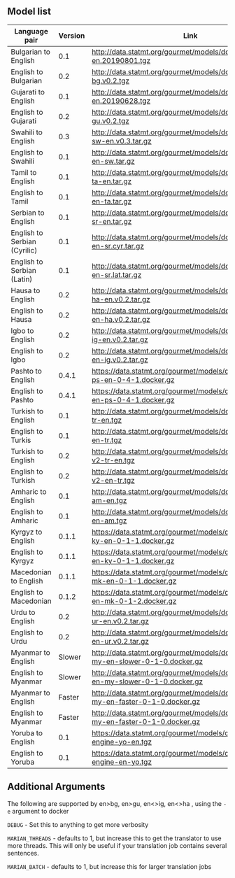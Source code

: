 ## Model list

| Language pair | Version | Link |
| --------------- | --------------- | --------------- |
| Bulgarian to English | 0.1 | http://data.statmt.org/gourmet/models/docker/bg-en.20190801.tgz |
| English to Bulgarian  | 0.2 | http://data.statmt.org/gourmet/models/docker/en-bg.v0.2.tgz |
| Gujarati to English | 0.1 | http://data.statmt.org/gourmet/models/docker/gu-en.20190628.tgz |
| English to Gujarati | 0.2 | http://data.statmt.org/gourmet/models/docker/en-gu.v0.2.tgz  |
| Swahili to English | 0.3 | http://data.statmt.org/gourmet/models/docker/mt-engine-sw-en.v0.3.tar.gz |
| English to Swahili | 0.1 | http://data.statmt.org/gourmet/models/docker/mt-engine-en-sw.tar.gz |
| Tamil to English | 0.1  | http://data.statmt.org/gourmet/models/docker/mt-engine-ta-en.tar.gz |
| English to Tamil | 0.1 | http://data.statmt.org/gourmet/models/docker/mt-engine-en-ta.tar.gz |
| Serbian to English | 0.1 | http://data.statmt.org/gourmet/models/docker/mt-engine-sr-en.tar.gz |
| English to Serbian (Cyrilic) | 0.1 | http://data.statmt.org/gourmet/models/docker/mt-engine-en-sr.cyr.tar.gz  |
| English to Serbian (Latin) | 0.1 | http://data.statmt.org/gourmet/models/docker/mt-engine-en-sr.lat.tar.gz |
| Hausa to English | 0.2 | http://data.statmt.org/gourmet/models/docker/mt-engine-ha-en.v0.2.tar.gz  |
| English to Hausa | 0.2 | http://data.statmt.org/gourmet/models/docker/mt-engine-en-ha.v0.2.tar.gz |
| Igbo to English | 0.2 | http://data.statmt.org/gourmet/models/docker/mt-engine-ig-en.v0.2.tar.gz |
|  English to Igbo | 0.2 | http://data.statmt.org/gourmet/models/docker/mt-engine-en-ig.v0.2.tar.gz |
| Pashto to English | 0.4.1 | https://data.statmt.org/gourmet/models/docker/translation-ps-en-0-4-1.docker.gz |
| English to Pashto | 0.4.1 | https://data.statmt.org/gourmet/models/docker/translation-en-ps-0-4-1.docker.gz |
| Turkish to English | 0.1 | http://data.statmt.org/gourmet/models/docker/mt-engine-tr-en.tgz |
| English to Turkis | 0.1 | http://data.statmt.org/gourmet/models/docker/mt-engine-en-tr.tgz|
| Turkish to English | 0.2 | http://data.statmt.org/gourmet/models/docker/mt-engine-v2-tr-en.tgz|
| English to Turkish | 0.2 | http://data.statmt.org/gourmet/models/docker/mt-engine-v2-en-tr.tgz |
| Amharic to English | 0.1 | http://data.statmt.org/gourmet/models/docker/mt-engine-am-en.tgz|
| English to Amharic | 0.1 | http://data.statmt.org/gourmet/models/docker/mt-engine-en-am.tgz|
| Kyrgyz to English | 0.1.1 | https://data.statmt.org/gourmet/models/docker/translation-ky-en-0-1-1.docker.gz |
| English to Kyrgyz | 0.1.1 | https://data.statmt.org/gourmet/models/docker/translation-en-ky-0-1-1.docker.gz |
| Macedonian to English | 0.1.1 | https://data.statmt.org/gourmet/models/docker/translation-mk-en-0-1-1.docker.gz |
| English to Macedonian | 0.1.2 | https://data.statmt.org/gourmet/models/docker/translation-en-mk-0-1-2.docker.gz |
| Urdu to English | 0.2 | http://data.statmt.org/gourmet/models/docker/mt-engine-ur-en.v0.2.tar.gz|
| English to Urdu | 0.2 | http://data.statmt.org/gourmet/models/docker/mt-engine-en-ur.v0.2.tar.gz|
| Myanmar to English | Slower  | http://data.statmt.org/gourmet/models/docker/translation-my-en-slower-0-1-0.docker.gz |
| English to Myanmar | Slower | http://data.statmt.org/gourmet/models/docker/translation-en-my-slower-0-1-0.docker.gz |
| Myanmar to English | Faster  | http://data.statmt.org/gourmet/models/docker/translation-my-en-faster-0-1-0.docker.gz |
| English to Myanmar | Faster  | http://data.statmt.org/gourmet/models/docker/translation-my-en-faster-0-1-0.docker.gz |
| Yoruba to English | 0.1 | https://data.statmt.org/gourmet/models/docker/mt-engine-yo-en.tgz |
| English to Yoruba | 0.1 | https://data.statmt.org/gourmet/models/docker/mt-engine-en-yo.tgz |


## Additional Arguments

The following are supported by en>bg, en>gu, en<>ig, en<>ha , using the `-e` argument to docker 

`DEBUG` - Set this to anything to get more verbosity

`MARIAN_THREADS` - defaults to 1, but increase this to get the translator to use more threads. This will only be useful if your translation job contains several sentences.

`MARIAN_BATCH` - defaults to 1, but increase this for larger translation jobs


